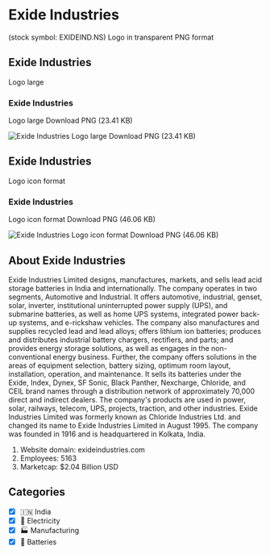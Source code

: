# Exide Industries
 (stock symbol: EXIDEIND.NS) Logo in transparent PNG format

## Exide Industries
 Logo large

### Exide Industries
 Logo large Download PNG (23.41 KB)

![Exide Industries
 Logo large Download PNG (23.41 KB)](/img/orig/EXIDEIND.NS_BIG-db349985.png)

## Exide Industries
 Logo icon format

### Exide Industries
 Logo icon format Download PNG (46.06 KB)

![Exide Industries
 Logo icon format Download PNG (46.06 KB)](/img/orig/EXIDEIND.NS-d1d7240a.png)

## About Exide Industries


Exide Industries Limited designs, manufactures, markets, and sells lead acid storage batteries in India and internationally. The company operates in two segments, Automotive and Industrial. It offers automotive, industrial, genset, solar, inverter, institutional uninterrupted power supply (UPS), and submarine batteries, as well as home UPS systems, integrated power back-up systems, and e-rickshaw vehicles. The company also manufactures and supplies recycled lead and lead alloys; offers lithium ion batteries; produces and distributes industrial battery chargers, rectifiers, and parts; and provides energy storage solutions, as well as engages in the non-conventional energy business. Further, the company offers solutions in the areas of equipment selection, battery sizing, optimum room layout, installation, operation, and maintenance. It sells its batteries under the Exide, Index, Dynex, SF Sonic, Black Panther, Nexcharge, Chloride, and CEIL brand names through a distribution network of approximately 70,000 direct and indirect dealers. The company's products are used in power, solar, railways, telecom, UPS, projects, traction, and other industries. Exide Industries Limited was formerly known as Chloride Industries Ltd. and changed its name to Exide Industries Limited in August 1995. The company was founded in 1916 and is headquartered in Kolkata, India.

1. Website domain: exideindustries.com
2. Employees: 5163
3. Marketcap: $2.04 Billion USD


## Categories
- [x] 🇮🇳 India
- [x] 🔋 Electricity
- [x] 🏭 Manufacturing
- [x] 🔋 Batteries
